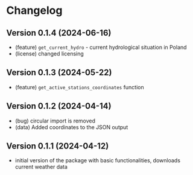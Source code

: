 # Changelog

## Version 0.1.4 (2024-06-16)

- (feature) `get_current_hydro` - current hydrological situation in Poland
- (license) changed licensing

## Version 0.1.3 (2024-05-22)

- (feature) `get_active_stations_coordinates` function

## Version 0.1.2 (2024-04-14)

- (bug) circular import is removed
- (data) Added coordinates to the JSON output

## Version 0.1.1 (2024-04-12)

- initial version of the package with basic functionalities, downloads current weather data